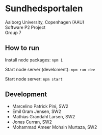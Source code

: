 # Sundhedsportalen

Aalborg University, Copenhagen (AAU)  
Software P2 Project  
Group 7

## How to run

Install node packages:
`npm i`

Start node server (develoment):
`npm run dev`

Start node server:
`npm start`

## Development

- Marcelino Patrick Pini, SW2
- Emil Gram Jensen, SW2
- Mathias Grandahl Larsen, SW2
- Jonas Curran, SW2
- Mohammad Ameer Mohsin Murtaza, SW2

